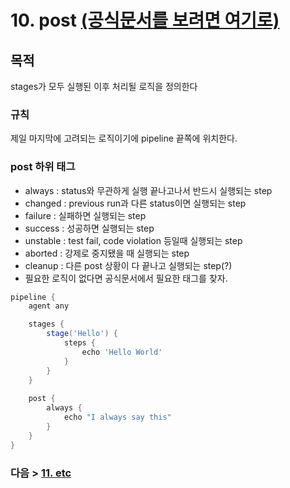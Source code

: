 # 10. post [(공식문서를 보려면 여기로)](https://www.jenkins.io/doc/book/pipeline/syntax/#post)
## 목적
stages가 모두 실행된 이후 처리될 로직을 정의한다
### 규칙
제일 마지막에 고려되는 로직이기에 pipeline 끝쪽에 위치한다.
### post 하위 태그
- always : status와 무관하게 실행 끝나고나서 반드시 실행되는 step
- changed : previous run과 다른 status이면 실행되는 step
- failure : 실패하면 실행되는 step
- success : 성공하면 실행되는 step
- unstable : test fail, code violation 등일때 실행되는 step
- aborted : 강제로 중지됐을 때 실행되는 step
- cleanup : 다른 post 상황이 다 끝나고 실행되는 step(?)
- 필요한 로직이 없다면 공식문서에서 필요한 태그를 찾자.
```groovy
pipeline {
    agent any 

    stages {
        stage('Hello') { 
            steps { 
                echo 'Hello World'
            }
        }
    }
    
    post {
        always {
            echo "I always say this"
        }
    }
}
```

### 다음 > [11. etc](11.%20etc.md)

